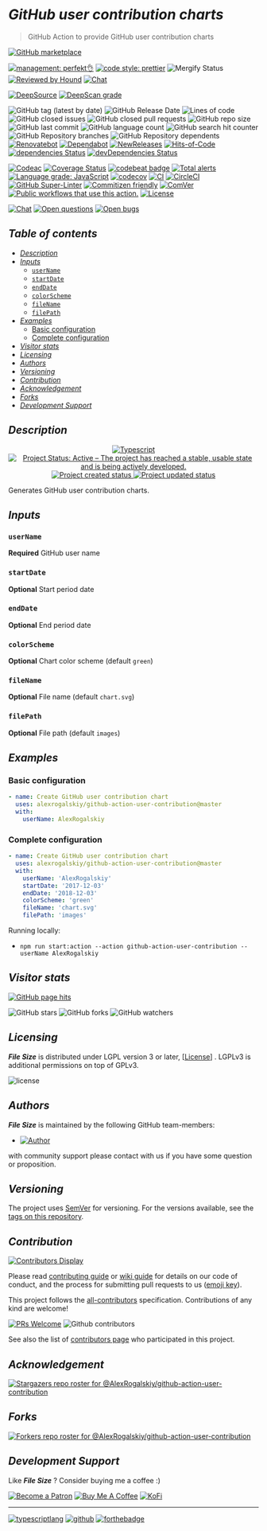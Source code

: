 # *GitHub user contribution charts*

> GitHub Action to provide GitHub user contribution charts

[![GitHub marketplace](https://img.shields.io/badge/marketplacegithub-styled--user--contribution-blue?logo=github)](https://github.com/marketplace/actions/styled-user-contribution)

[![management: perfekt👌](https://img.shields.io/badge/management-perfekt👌-red.svg)](https://github.com/lekterable/perfekt)
[![code style: prettier](https://img.shields.io/badge/code_style-prettier-ff69b4.svg)](https://github.com/prettier/prettier)
![Mergify Status](https://img.shields.io/endpoint.svg?url=https://gh.mergify.io/badges/AlexRogalskiy/github-action-user-contribution)
[![Reviewed by Hound](https://img.shields.io/badge/Reviewed_by-Hound-8E64B0.svg)](https://houndci.com)
[![Chat](https://img.shields.io/badge/chat-discussions-success.svg)](https://github.com/AlexRogalskiy/github-action-user-contribution/discussions)

[![DeepSource](https://deepsource.io/gh/AlexRogalskiy/github-action-user-contribution.svg/?label=active+issues\&show_trend=true)](https://deepsource.io/gh/AlexRogalskiy/github-action-user-contribution/?ref=repository-badge)
[![DeepScan grade](https://deepscan.io/api/teams/11946/projects/17041/branches/375447/badge/grade.svg)](https://deepscan.io/dashboard#view=project\&tid=11946\&pid=17041\&bid=375447)

![GitHub tag (latest by date)](https://img.shields.io/github/v/tag/AlexRogalskiy/github-action-user-contribution)
![GitHub Release Date](https://img.shields.io/github/release-date/AlexRogalskiy/github-action-user-contribution)
![Lines of code](https://tokei.rs/b1/github/AlexRogalskiy/github-action-user-contribution?category=lines)
![GitHub closed issues](https://img.shields.io/github/issues-closed/AlexRogalskiy/github-action-user-contribution)
![GitHub closed pull requests](https://img.shields.io/github/issues-pr-closed/AlexRogalskiy/github-action-user-contribution)
![GitHub repo size](https://img.shields.io/github/repo-size/AlexRogalskiy/github-action-user-contribution)
![GitHub last commit](https://img.shields.io/github/last-commit/AlexRogalskiy/github-action-user-contribution)
![GitHub language count](https://img.shields.io/github/languages/count/AlexRogalskiy/github-action-user-contribution)
![GitHub search hit counter](https://img.shields.io/github/search/AlexRogalskiy/github-action-user-contribution/goto)
![GitHub Repository branches](https://badgen.net/github/branches/AlexRogalskiy/github-action-user-contribution)
![GitHub Repository dependents](https://badgen.net/github/dependents-repo/AlexRogalskiy/github-action-user-contribution)
[![Renovatebot](https://badgen.net/badge/renovate/enabled/green?cache=300)](https://renovatebot.com/)
[![Dependabot](https://img.shields.io/badge/dependabot-enabled-1f8ceb.svg?style=flat-square)](https://dependabot.com/)
[![NewReleases](https://newreleases.io/badge.svg)](https://newreleases.io/github/AlexRogalskiy/github-action-user-contribution)
[![Hits-of-Code](https://hitsofcode.com/github/alexrogalskiy/github-action-user-contribution?branch=master)](https://hitsofcode.com/github/alexrogalskiy/github-action-user-contribution?branch=master/view?branch=master)
[![dependencies Status](https://status.david-dm.org/gh/AlexRogalskiy/github-action-user-contribution.svg)](https://david-dm.org/AlexRogalskiy/github-action-user-contribution)
[![devDependencies Status](https://status.david-dm.org/gh/AlexRogalskiy/github-action-user-contribution.svg)](https://david-dm.org/AlexRogalskiy/github-action-user-contribution?type=dev)

[![Codeac](https://static.codeac.io/badges/2-364233123.svg "Codeac")](https://app.codeac.io/github/AlexRogalskiy/github-action-user-contribution)
[![Coverage Status](https://coveralls.io/repos/github/AlexRogalskiy/github-action-user-contribution/badge.svg?branch=master)](https://coveralls.io/github/AlexRogalskiy/github-action-user-contribution?branch=master)
[![codebeat badge](https://codebeat.co/badges/43096f7e-887a-436c-b372-dd6667f1ae8c)](https://codebeat.co/projects/github-com-alexrogalskiy-github-action-user-contribution-master)
[![Total alerts](https://img.shields.io/lgtm/alerts/g/AlexRogalskiy/github-action-user-contribution.svg?logo=lgtm\&logoWidth=18)](https://lgtm.com/projects/g/AlexRogalskiy/github-action-user-contribution/alerts/)
[![Language grade: JavaScript](https://img.shields.io/lgtm/grade/javascript/g/AlexRogalskiy/github-action-user-contribution.svg?logo=lgtm\&logoWidth=18)](https://lgtm.com/projects/g/AlexRogalskiy/github-action-user-contribution/context:javascript)
[![codecov](https://codecov.io/gh/AlexRogalskiy/github-action-user-contribution/branch/master/graph/badge.svg?token=sN03T2VTfV)](https://codecov.io/gh/AlexRogalskiy/github-action-user-contribution)
[![CI](https://github.com/AlexRogalskiy/github-action-user-contribution/workflows/CI/badge.svg)](https://github.com/AlexRogalskiy/github-action-user-contribution/actions/workflows/build.yml)
[![CircleCI](https://circleci.com/gh/AlexRogalskiy/github-action-user-contribution.svg?style=shield)](https://circleci.com/gh/AlexRogalskiy/github-action-user-contribution)
[![GitHub Super-Linter](https://github.com/AlexRogalskiy/github-action-user-contribution/workflows/Lint%20Code%20Base/badge.svg)](https://github.com/marketplace/actions/super-linter)
[![Commitizen friendly](https://img.shields.io/badge/commitizen-friendly-brightgreen.svg)](http://commitizen.github.io/cz-cli/)
[![ComVer](https://img.shields.io/badge/ComVer-compliant-brightgreen.svg)][repo]
[![Public workflows that use this action.][total_usages]][search_results]
[![License][license_id]][license_content]

[![Chat](https://img.shields.io/badge/chat-discussions-success.svg)](https://github.com/AlexRogalskiy/github-action-user-contribution/discussions)
[![Open questions](https://img.shields.io/badge/Open-questions-blue.svg?style=flat-curved)](https://github.com/AlexRogalskiy/github-action-user-contribution/labels/question)
[![Open bugs](https://img.shields.io/badge/Open-bugs-red.svg?style=flat-curved)](https://github.com/AlexRogalskiy/github-action-user-contribution/labels/bug)

## *Table of contents*

- [*Description*](#description)
- [*Inputs*](#inputs)
  - [`userName`](#username)
  - [`startDate`](#startdate)
  - [`endDate`](#enddate)
  - [`colorScheme`](#colorscheme)
  - [`fileName`](#filename)
  - [`filePath`](#filepath)
- [*Examples*](#examples)
  - [Basic configuration](#basic-configuration)
  - [Complete configuration](#complete-configuration)
- [*Visitor stats*](#visitor-stats)
- [*Licensing*](#licensing)
- [*Authors*](#authors)
- [*Versioning*](#versioning)
- [*Contribution*](#contribution)
- [*Acknowledgement*](#acknowledgement)
- [*Forks*](#forks)
- [*Development Support*](#development-support)

## *Description*

<p align="center" style="text-align:center;">
    <a href="https://www.typescriptlang.org/">
        <img src="https://img.shields.io/badge/typescript%20-%23323330.svg?&logo=typescript&logoColor=%23F7DF1E" alt="Typescript" />
    </a>
    <a href="https://www.repostatus.org/#active">
        <img src="https://img.shields.io/badge/Project%20Status-Active-brightgreen" alt="Project Status: Active – The project has reached a stable, usable state and is being actively developed." />
    </a>
    <a href="https://badges.pufler.dev">
        <img src="https://badges.pufler.dev/created/AlexRogalskiy/github-action-user-contribution" alt="Project created status" />
    </a>
    <a href="https://badges.pufler.dev">
        <img src="https://badges.pufler.dev/updated/AlexRogalskiy/github-action-user-contribution" alt="Project updated status" />
    </a>
</p>

Generates GitHub user contribution charts.

## *Inputs*

### `userName`

**Required** GitHub user name

### `startDate`

**Optional** Start period date

### `endDate`

**Optional** End period date

### `colorScheme`

**Optional** Chart color scheme (default `green`)

### `fileName`

**Optional** File name (default `chart.svg`)

### `filePath`

**Optional** File path (default `images`)

## *Examples*

### Basic configuration

```yml
- name: Create GitHub user contribution chart
  uses: alexrogalskiy/github-action-user-contribution@master
  with:
    userName: AlexRogalskiy
```

### Complete configuration

```yml
- name: Create GitHub user contribution chart
  uses: alexrogalskiy/github-action-user-contribution@master
  with:
    userName: 'AlexRogalskiy'
    startDate: '2017-12-03'
    endDate: '2018-12-03'
    colorScheme: 'green'
    fileName: 'chart.svg'
    filePath: 'images'
```

Running locally:

- `npm run start:action --action github-action-user-contribution --userName AlexRogalskiy`

## *Visitor stats*

[![GitHub page hits](https://hits.seeyoufarm.com/api/count/incr/badge.svg?url=https%3A%2F%2Fgithub.com%2FAlexRogalskiy%2Fgithub-action-user-contribution\&count_bg=%2379C83D\&title_bg=%23555555\&icon=\&icon_color=%23E7E7E7\&title=hits\&edge_flat=true)](https://hits.seeyoufarm.com)

![GitHub stars](https://img.shields.io/github/stars/AlexRogalskiy/github-action-user-contribution?style=social)
![GitHub forks](https://img.shields.io/github/forks/AlexRogalskiy/github-action-user-contribution?style=social)
![GitHub watchers](https://img.shields.io/github/watchers/AlexRogalskiy/github-action-user-contribution?style=social)

## *Licensing*

***File Size*** is distributed under LGPL version 3 or later, \[[License](https://github.com/AlexRogalskiy/github-action-user-contribution/blob/master/LICENSE)]
. LGPLv3 is additional permissions on top of GPLv3.

![license](https://user-images.githubusercontent.com/19885116/48661948-6cf97e80-ea7a-11e8-97e7-b45332a13e49.png)

## *Authors*

***File Size*** is maintained by the following GitHub team-members:

- [![Author](https://img.shields.io/badge/author-AlexRogalskiy-FB8F0A)](https://github.com/AlexRogalskiy)

with community support please contact with us if you have some question or proposition.

## *Versioning*

The project uses [SemVer](http://semver.org/) for versioning. For the versions available, see the [tags on this repository][tags].

## *Contribution*

[![Contributors Display](https://badges.pufler.dev/contributors/AlexRogalskiy/github-action-user-contribution?size=50\&padding=5\&bots=true)](https://badges.pufler.dev)

Please read
[contributing guide](https://github.com/AlexRogalskiy/github-action-user-contribution/blob/master/.github/CONTRIBUTING.md) or [wiki guide][wiki]
for details on our code of conduct, and the process for submitting pull requests to us
([emoji key](https://allcontributors.org/docs/en/emoji-key)).

This project follows the [all-contributors](https://github.com/all-contributors/all-contributors)
specification. Contributions of any kind are welcome!

[![PRs Welcome](https://img.shields.io/badge/PRs-welcome-brightgreen.svg?style=flat-square)](http://makeapullrequest.com)
![Github contributors](https://img.shields.io/github/all-contributors/AlexRogalskiy/github-action-user-contribution)

See also the list of [contributors page][contributors] who participated in this project.

## *Acknowledgement*

[![Stargazers repo roster for @AlexRogalskiy/github-action-user-contribution](https://reporoster.com/stars/AlexRogalskiy/github-action-user-contribution)][stars]

## *Forks*

[![Forkers repo roster for @AlexRogalskiy/github-action-user-contribution](https://reporoster.com/forks/AlexRogalskiy/github-action-user-contribution)][forkers]

## *Development Support*

Like ***File Size*** ? Consider buying me a coffee :)

[![Become a Patron](https://img.shields.io/badge/Become_Patron-Support_me_on_Patreon-blue.svg?style=flat-square\&logo=patreon\&color=e64413)](https://www.patreon.com/alexrogalskiy)
[![Buy Me A Coffee](https://img.shields.io/badge/Donate-Buy%20me%20a%20coffee-yellow.svg?logo=buy%20me%20a%20coffee)](https://www.buymeacoffee.com/AlexRogalskiy)
[![KoFi](https://img.shields.io/badge/Donate-Buy%20me%20a%20coffee-yellow.svg?logo=ko-fi)](https://ko-fi.com/alexrogalskiy)

***

[![typescriptlang](https://img.shields.io/badge/made%20with-%20typescript-C1282D.svg?logo=typescript\&style=for-the-badge)](https://www.typescriptlang.org/)
[![github](https://img.shields.io/badge/powered%20by-%20github-7116FB.svg?logo=github\&style=for-the-badge)](https://github.com/)
[![forthebadge](https://img.shields.io/badge/build%20with-%20%E2%9D%A4-B6FF9B.svg?logo=heart\&style=for-the-badge)](https://forthebadge.com/)

<!--
[issues]: https://github.com/AlexRogalskiy/github-action-user-contribution/issues

[pulls]: https://github.com/AlexRogalskiy/github-action-user-contribution/pulls
-->

[repo]: https://github.com/AlexRogalskiy/github-action-user-contribution

[tags]: https://github.com/AlexRogalskiy/github-action-user-contribution/tags

[wiki]: https://github.com/AlexRogalskiy/github-action-user-contribution/wiki

[stars]: https://github.com/AlexRogalskiy/github-action-user-contribution/stargazers

[forkers]: https://github.com/AlexRogalskiy/github-action-user-contribution/network/members

[contributors]: https://github.com/AlexRogalskiy/github-action-user-contribution/graphs/contributors

[license_id]: https://img.shields.io/github/license/AlexRogalskiy/github-action-user-contribution

[license_content]: https://github.com/AlexRogalskiy/github-action-user-contribution/blob/master/LICENSE

[total_usages]: https://img.shields.io/endpoint?url=https%3A%2F%2Fapi-git-master.endbug.vercel.app%2Fapi%2Fgithub-actions%2Fused-by%3Faction%3DAlexRogalskiy%2Fgithub-action-user-contribution%26badge%3Dtrue

[search_results]: https://github.com/search?o=desc&q=AlexRogalskiy/github-action-user-contribution+path%3A.github%2Fworkflows+language%3AYAML&s=&type=Code
